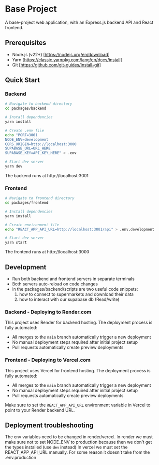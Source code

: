 # Base Project

A base-project web application, with an Express.js backend API and React frontend.

## Prerequisites

- Node.js (v22+) [https://nodejs.org/en/download]
- Yarn [https://classic.yarnpkg.com/lang/en/docs/install]
- Git [https://github.com/git-guides/install-git]

## Quick Start

### Backend

```bash
# Navigate to backend directory
cd packages/backend

# Install dependencies
yarn install

# Create .env file
echo "PORT=3001
NODE_ENV=development
CORS_ORIGIN=http://localhost:3000
SUPABASE_URL=URL_HERE
SUPABASE_KEY=API_KEY_HERE" > .env

# Start dev server
yarn dev
```

The backend runs at http://localhost:3001

### Frontend

```bash
# Navigate to frontend directory
cd packages/frontend

# Install dependencies
yarn install

# Create environment file
echo "REACT_APP_API_URL=http://localhost:3001/api" > .env.development

# Start dev server
yarn start
```
The frontend runs at http://localhost:3000


## Development

- Run both backend and frontend servers in separate terminals
- Both servers auto-reload on code changes
- In the packages/backend/scripts are two useful code snippets:
    1) how to connect to supermarkets and download their data
    2) how to interact with our supabase db (Read/write)


### Backend - Deploying to Render.com
This project uses Render for backend hosting. The deployment process is fully automated:
- All merges to the `main` branch automatically trigger a new deployment
- No manual deployment steps required after initial project setup
- Pull requests automatically create preview deployments

### Frontend - Deploying to Vercel.com
This project uses Vercel for frontend hosting. The deployment process is fully automated:
- All merges to the `main` branch automatically trigger a new deployment
- No manual deployment steps required after initial project setup
- Pull requests automatically create preview deployments

Make sure to set the `REACT_APP_API_URL` environment variable in Vercel to point to your Render backend URL.

## Deployment troubleshooting

The env variables need to be changed in render/vercel.
In render we must make sure not to set NODE_ENV to production because then we don't get the types installed (use `dev` instead)
In vercel we must set the REACT_APP_API_URL manually. For some reason it doesn't take from the .env.production